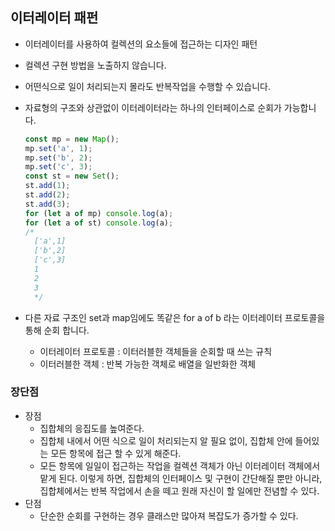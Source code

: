 ## 이터레이터 패펀

- 이터레이터를 사용하여 컬렉션의 요소들에 접근하는 디자인 패턴
- 컬렉션 구현 방법을 노출하지 않습니다.
- 어떤식으로 일이 처리되는지 몰라도 반복작업을 수행할 수 있습니다.

- 자료형의 구조와 상관없이 이터레이터라는 하나의 인터페이스로 순회가 가능합니다.
  ```js
  const mp = new Map();
  mp.set('a', 1);
  mp.set('b', 2);
  mp.set('c', 3);
  const st = new Set();
  st.add(1);
  st.add(2);
  st.add(3);
  for (let a of mp) console.log(a);
  for (let a of st) console.log(a);
  /*
    ['a',1]
    ['b',2]
    ['c',3]
    1
    2
    3
    */
  ```
- 다른 자료 구조인 set과 map임에도 똑같은 for a of b 라는 이터레이터 프로토콜을 통해 순회 합니다.
  - 이터레이터 프로토콜 : 이터러블한 객체들을 순회할 때 쓰는 규칙
  - 이터러블한 객체 : 반복 가능한 객체로 배열을 일반화한 객체

### 장단점

- 장점
  - 집합체의 응집도를 높여준다.
  - 집합체 내에서 어떤 식으로 일이 처리되는지 알 필요 없이, 집합체 안에 들어있는 모든 항목에 접근 할 수 있게 해준다.
  - 모든 항목에 일일이 접근하는 작업을 컬렉션 객체가 아닌 이터레이터 객체에서 맡게 된다. 이렇게 하면, 집합체의 인터페이스 및 구현이 간단해질 뿐만 아니라, 집합체에서는 반복 작업에서 손을 떼고 원래 자신이 할 일에만 전념할 수 있다.
- 단점
  - 단순한 순회를 구현하는 경우 클래스만 많아져 복잡도가 증가할 수 있다.
